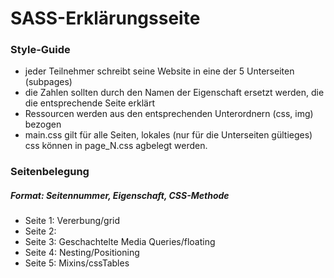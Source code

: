 # SASS-Erklärungsseite

### Style-Guide

 - jeder Teilnehmer schreibt seine Website in eine der 5 Unterseiten (subpages)
 - die Zahlen sollten durch den Namen der Eigenschaft ersetzt werden, die die entsprechende Seite erklärt
 - Ressourcen werden aus den entsprechenden Unterordnern (css, img) bezogen
 - main.css gilt für alle Seiten, lokales (nur für die Unterseiten gültieges) css können in page_N.css agbelegt werden.
 
### Seitenbelegung

##### Format: Seitennummer, Eigenschaft, CSS-Methode

 - Seite 1: Vererbung/grid
 - Seite 2:
 - Seite 3: Geschachtelte Media Queries/floating
 - Seite 4: Nesting/Positioning
 - Seite 5: Mixins/cssTables
